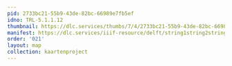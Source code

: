 ```yaml
---
pid: 2733bc21-55b9-43de-82bc-66989e7fb5ef
idno: TRL-5.1.1.12
thumbnail: https://dlc.services/thumbs/7/4/2733bc21-55b9-43de-82bc-66989e7fb5ef/full/400,339/0/default.jpg
manifest: https://dlc.services/iiif-resource/delft/string1string2string3/kaartenproject-2007/TRL-5.1.1.12
order: '021'
layout: map
collection: kaartenproject
---
```

